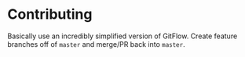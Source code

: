 # Contributing
Basically use an incredibly simplified version of GitFlow. Create feature branches off of `master` and merge/PR back into `master`.